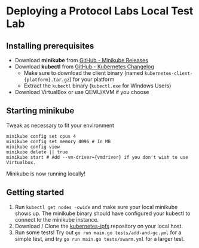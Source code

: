 Deploying a Protocol Labs Local Test Lab
===

Installing prerequisites
---

- Download **minikube** from [GitHub - Minikube Releases](https://github.com/kubernetes/minikube/releases)
- Download **kubectl** from [GitHub - Kubernetes Changelog](https://github.com/kubernetes/kubernetes/blob/master/CHANGELOG.md)
  - Make sure to download the client binary (named `kubernetes-client-{platform}.tar.gz`) for your platform
  - Extract the `kubectl` binary (`kubectl.exe` for Windows Users)
- Download VirtualBox or use QEMU/KVM if you choose

Starting minikube
---
Tweak as necessary to fit your environment
```
minikube config set cpus 4
minikube config set memory 4096 # In MB
minikube config view
minikube delete || true 
minikube start # Add --vm-driver={vmdriver} if you don't wish to use Virtualbox.
```
Minikube is now running locally!

Getting started
---
1. Run `kubectl get nodes -owide` and make sure your local minikube shows up. The minikube binary should have configured your kubectl to connect to the minikube instance.
1. Download / Clone the [kubernetes-ipfs](https://github.com/ipfs/kubernetes-ipfs/) repository on your local host.
1. Run some tests! Try out `go run main.go tests/add-and-gc.yml` for a simple test, and try `go run main.go tests/swarm.yml` for a larger test.
